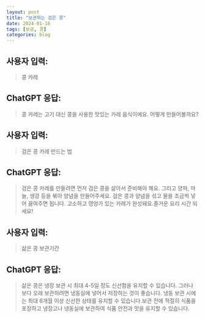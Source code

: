 ```yaml
---
layout: post
title: "보관하는 검은 콩"
date: 2024-01-16
tags: [보관, 콩]
categories: blog
---
```


## 사용자 입력:
> 콩 카레

## ChatGPT 응답:
> 콩 카레는 고기 대신 콩을 사용한 맛있는 카레 음식이에요. 어떻게 만들어볼까요?

## 사용자 입력:
> 검은 콩 카레 만드는 법

## ChatGPT 응답:
> 검은 콩 카레를 만들려면 먼저 검은 콩을 삶아서 준비해야 해요. 그리고 양파, 마늘, 생강 등을 볶아 양념을 만들어주세요. 검은 콩과 양념을 섞고 물을 조금씩 넣어 끓여주면 됩니다. 고소하고 영양가 있는 카레가 완성돼요.즐거운 요리 시간 되세요!

## 사용자 입력:
> 삶은 콩 보관기간

## ChatGPT 응답:
> 삶은 콩은 냉장 보관 시 최대 4-5일 정도 신선함을 유지할 수 있습니다. 그러나 보다 오래 보관하려면 냉동실에 넣어서 저장하는 것이 좋습니다. 냉동 보관 시에는 최대 6개월 이상 신선한 상태를 유지할 수 있습니다.보관 전에 적절히 식품을 포장하고 냉장고나 냉동실에 보관하여 식품 안전과 맛을 유지할 수 있습니다.

